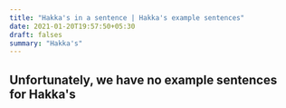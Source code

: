 ```yaml
---
title: "Hakka's in a sentence | Hakka's example sentences"
date: 2021-01-20T19:57:50+05:30
draft: falses
summary: "Hakka's"
---
```

## Unfortunately, we have no example sentences for Hakka's                 
